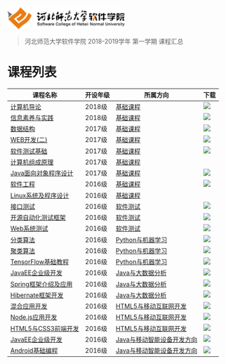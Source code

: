 <img src="./image/logo.png" height="50" /> 

> 河北师范大学软件学院 2018-2019学年 第一学期 课程汇总

# 课程列表

|课程名称|开设年级|所属方向|下载|
|-------|-------|-------|-------|
|[计算机导论](https://github.com/edu2act/course-computerIntroduction/tree/2018-2019-1st)|2018级|[基础课程](./courses/基础课程/)|[![](https://img.shields.io/badge/term-2018--2019--1st-purple.svg)](https://github.com/edu2act/course-computerIntroduction/releases/tag/2018-2019-1st)|
|[信息素养与实践](https://github.com/edu2act/course-informationliteracy/tree/2018-2019-1st)|2018级|[基础课程](./courses/基础课程/)|[![](https://img.shields.io/badge/term-2018--2019--1st-purple.svg)](https://github.com/edu2act/course-informationliteracy/releases/tag/2018-2019-1st)|
|[数据结构](https://github.com/edu2act/course-datastructure/tree/2018-2019-1st)|2017级|[基础课程](./courses/基础课程/)|[![](https://img.shields.io/badge/term-2018--2019--1st-purple.svg)](https://github.com/edu2act/course-datastructure/releases/tag/2018-2019-1st)|
|[WEB开发(二)](https://github.com/edu2act/course-web2/tree/2018-2019-1st)|2017级|[基础课程](./courses/基础课程/)|[![](https://img.shields.io/badge/term-2018--2019--1st-purple.svg)](https://github.com/edu2act/course-web2/releases/tag/2018-2019-1st)|
|[软件测试基础](https://github.com/edu2act/course-foundation-software-tesing/tree/2018-2019-1st)|2017级|[基础课程](./courses/基础课程/)|[![](https://img.shields.io/badge/term-2018--2019--1st-purple.svg)](https://github.com/edu2act/course-foundation-software-tesing/releases/tag/2018-2019-1st)|
|[计算机组成原理](https://github.com/edu2act/course-computer-organization/)|2017级|[基础课程](./courses/基础课程/)||
|[Java面向对象程序设计](https://github.com/edu2act/course-javase/tree/2018-2019-1st)|2017级|[基础课程](./courses/基础课程/)|[![](https://img.shields.io/badge/term-2018--2019--1st-purple.svg)](https://github.com/edu2act/course-javase/releases/tag/2018-2019-1st)|
|[软件工程](https://github.com/edu2act/course-software-process/tree/2018-2019-1st)|2016级|[基础课程](./courses/基础课程/)|[![](https://img.shields.io/badge/term-2018--2019--1st-purple.svg)](https://github.com/edu2act/course-software-process/releases/tag/2018-2019-1st)|
|[Linux系统及程序设计](https://github.com/edu2act/course-linux-programming)|2016级|[基础课程](./courses/基础课程)||
|[接口测试](https://github.com/edu2act/course-interface-testing/tree/2018-2019-1st)|2016级|[软件测试](./courses/软件测试)|[![](https://img.shields.io/badge/term-2018--2019--1st-purple.svg)](https://github.com/edu2act/course-interface-testing/releases/tag/2018-2019-1st)|
|[开源自动化测试框架](https://github.com/edu2act/course-web-driver/tree/2018-2019-1st)|2016级|[软件测试](./courses/软件测试)|[![](https://img.shields.io/badge/term-2018--2019--1st-purple.svg)](https://github.com/edu2act/course-web-driver/releases/tag/2018-2019-1st)|
|[Web系统测试](https://github.com/edu2act/course-web-system-testing/tree/2018-2019-1st)|2016级|[软件测试](./courses/软件测试)|[![](https://img.shields.io/badge/term-2018--2019--1st-purple.svg)](https://github.com/edu2act/course-web-system-testing/releases/tag/2018-2019-1st)|
|[分类算法](https://github.com/edu2act/course-classification/tree/2018-2019-1st)|2016级|[Python与机器学习](./courses/Python与机器学习)|[![](https://img.shields.io/badge/term-2018--2019--1st-purple.svg)](https://github.com/edu2act/course-classification/releases/tag/2018-2019-1st)|
|[聚类算法](https://github.com/edu2act/course-cluster/tree/2018-2019-1st)|2016级|[Python与机器学习](./courses/Python与机器学习)|[![](https://img.shields.io/badge/term-2018--2019--1st-purple.svg)](https://github.com/edu2act/course-cluster/releases/tag/2018-2019-1st)|
|[TensorFlow基础教程](https://github.com/edu2act/course-tensorflow/tree/2018-2019-1st)|2016级|[Python与机器学习](./courses/Python与机器学习)|[![](https://img.shields.io/badge/term-2018--2019--1st-purple.svg)](https://github.com/edu2act/course-tensorflow/releases/tag/2018-2019-1st)|
|[JavaEE企业级开发](https://github.com/edu2act/course-JavaEE/tree/2018-2019-1st)|2016级|[Java与大数据分析](./courses/Java与大数据分析/)|[![](https://img.shields.io/badge/term-2018--2019--1st-purple.svg)](https://github.com/edu2act/course-JavaEE/releases/tag/2018-2019-1st)|
|[Spring框架介绍及应用](https://github.com/edu2act/course-spring/tree/2018-2019-1st)|2016级|[Java与大数据分析](./courses/Java与大数据分析/)|[![](https://img.shields.io/badge/term-2018--2019--1st-purple.svg)](https://github.com/edu2act/course-spring/releases/tag/2018-2019-1st)|
|[Hibernate框架开发](https://github.com/edu2act/course-hibernate/tree/2018-2019-1st)|2016级|[Java与大数据分析](./courses/Java与大数据分析/)|[![](https://img.shields.io/badge/term-2018--2019--1st-purple.svg)](https://github.com/edu2act/course-hibernate/releases/tag/2018-2019-1st)|
|[混合应用开发](https://github.com/edu2act/course-hybrid-app-development/tree/2018-2019-1st)|2016级|[HTML5与移动互联网开发](./courses/HTML5与移动互联网开发)|[![](https://img.shields.io/badge/term-2018--2019--1st-purple.svg)](https://github.com/edu2act/course-hybrid-app-development/releases/tag/2018-2019-1st)|
|[Node.js应用开发](https://github.com/edu2act/course-nodejs/tree/2018-2019-1st)|2016级|[HTML5与移动互联网开发](./courses/HTML5与移动互联网开发)|[![](https://img.shields.io/badge/term-2018--2019--1st-purple.svg)](https://github.com/edu2act/course-nodejs/releases/tag/2018-2019-1st)|
|[HTML5与CSS3前端开发](https://github.com/edu2act/course-HTML5-and-mobile-internet-development-fondation/tree/2018-2019-1st)|2016级|[HTML5与移动互联网开发](./courses/HTML5与移动互联网开发)|[![](https://img.shields.io/badge/term-2018--2019--1st-purple.svg)](https://github.com/edu2act/course-HTML5-and-mobile-internet-development-fondation/releases/tag/2018-2019-1st)|
|[JavaEE企业级开发](https://github.com/edu2act/course-JavaEE/tree/2018-2019-1st)|2016级|[Java与移动智能设备开发方向](./courses/Java与移动智能设备开发方向/)|[![](https://img.shields.io/badge/term-2018--2019--1st-purple.svg)](https://github.com/edu2act/course-JavaEE/releases/tag/2018-2019-1st)|
|[Android基础编程](https://github.com/edu2act/course-android/tree/2018-2019-1st)|2016级|[Java与移动智能设备开发方向](./courses/Java与移动智能设备开发方向/)|[![](https://img.shields.io/badge/term-2018--2019--1st-purple.svg)](https://github.com/edu2act/course-android/releases/tag/2018-2019-1st)|


